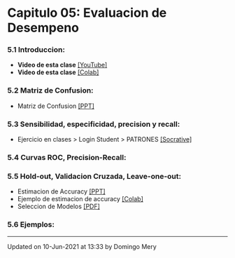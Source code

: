 
# Capitulo 05: Evaluacion de Desempeno
### 5.1 Introduccion:
* **Video de esta clase** [[YouTube]](https://youtu.be/zxYwNPLHWuw)
* **Video de esta clase** [[Colab]](https://youtu.be/TlrNzh-vghM)
### 5.2 Matriz de Confusion:
* Matriz de Confusion [[PPT]](https://github.com/domingomery/patrones/blob/master/clases/Cap05_Evaluacion/presentations/PAT05_ConfusionMatrix.pptx)
### 5.3 Sensibilidad, especificidad, precision y recall:
* Ejercicio en clases > Login Student > PATRONES [[Socrative]](http://www.socrative.com)
### 5.4 Curvas ROC, Precision-Recall:
### 5.5 Hold-out, Validacion Cruzada, Leave-one-out:
* Estimacion de Accuracy [[PPT]](https://github.com/domingomery/patrones/blob/master/clases/Cap05_Evaluacion/presentations/PAT05_AccuracyEstimation.pptx)
* Ejemplo de estimacion de accuracy [[Colab]](https://colab.research.google.com/drive/1dG1lnl72LVm6-THPh44TgcJBriIJSgeH?usp=sharing)
* Seleccion de Modelos [[PDF]](https://github.com/domingomery/patrones/blob/master/clases/Cap05_Evaluacion/presentations/PAT05_ModelSelector.pdf)
### 5.6 Ejemplos:
---


Updated on 10-Jun-2021 at 13:33 by Domingo Mery
